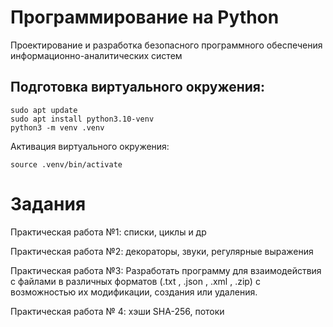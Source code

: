 # Программирование на Python
Проектирование и разработка безопасного программного обеспечения информационно-аналитических систем

## Подготовка виртуального окружения: 

```
sudo apt update
sudo apt install python3.10-venv
python3 -m venv .venv
```

Активация виртуального окружения: 
```
source .venv/bin/activate
```

# Задания

Практическая работа №1: списки, циклы и др

Практическая работа №2: декораторы, звуки, регулярные выражения

Практическая работа №3: 
Разработать программу для взаимодействия с файлами в различных форматов (.txt , .json , .xml , .zip) с возможностью их модификации, создания или удаления. 

Практическая работа № 4: хэши SHA-256, потоки